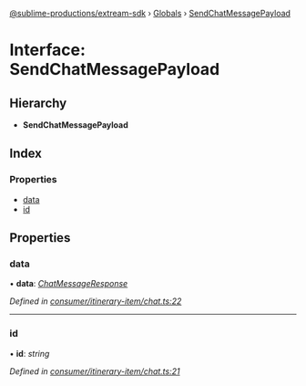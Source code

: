 [@sublime-productions/extream-sdk](../README.md) › [Globals](../globals.md) › [SendChatMessagePayload](sendchatmessagepayload.md)

# Interface: SendChatMessagePayload

## Hierarchy

* **SendChatMessagePayload**

## Index

### Properties

* [data](sendchatmessagepayload.md#data)
* [id](sendchatmessagepayload.md#id)

## Properties

###  data

• **data**: *[ChatMessageResponse](chatmessageresponse.md)*

*Defined in [consumer/itinerary-item/chat.ts:22](https://github.com/Extream-SaaS/ex-sdk/blob/dd0fa1a/src/consumer/itinerary-item/chat.ts#L22)*

___

###  id

• **id**: *string*

*Defined in [consumer/itinerary-item/chat.ts:21](https://github.com/Extream-SaaS/ex-sdk/blob/dd0fa1a/src/consumer/itinerary-item/chat.ts#L21)*
